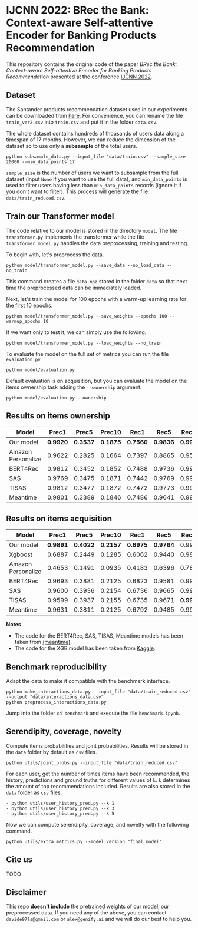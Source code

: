 # IJCNN 2022: BRec the Bank: Context-aware Self-attentive Encoder for Banking Products Recommendation

This repository contains the original code of the paper *BRec the Bank: Context-aware Self-attentive Encoder for Banking Products Recommendation* presented at the conference [IJCNN 2022](https://wcci2022.org/).

## Dataset

The Santander products recommendation dataset used in our experiments can be downloaded from [here](https://www.kaggle.com/c/santander-product-recommendation/data?select=train_ver2.csv.zip).
For convenience, you can rename the file `train_ver2.csv` into `train.csv` and put it in the folder `data.csv`.

The whole dataset contains hundreds of thousands of users data along a timespan of 17 months. However, we can reduce the dimension of the dataset so to use only a **subsample** of the total users.
```
python subsample_data.py --input_file "data/train.csv" --sample_size 20000 --min_data_points 17
```
`sample_size` is the number of users we want to subsample from the full dataset (input `None` if you want to use the full data), and `min_data_points` is used to filter users having less than `min_data_points` records (ignore it if you don't want to filter).
This process will generate the file `data/train_reduced.csv`.

## Train our Transformer model

The code relative to our model is stored in the directory `model`.
The file `transformer.py` implements the transformer while the file `transformer_model.py` handles the data preprocessing, training and testing.

To begin with, let's preprocess the data.
```
python model/transformer_model.py --save_data --no_load_data --no_train
```
This command creates a file `data.npz` stored in the folder `data` so that next time the preprocessed data can be immediately loaded.

Next, let's train the model for 100 epochs with a warm-up learning rate for the first 10 epochs.
```
python model/transformer_model.py --save_weights --epochs 100 --warmup_epochs 10
```

If we want only to test it, we can simply use the following.
```
python model/transformer_model.py --load_weights --no_train
```

To evaluate the model on the full set of metrics you can run the file `evaluation.py`
```
python model/evaluation.py
```
Default evaluation is on acquisition, but you can evaluate the model on the items ownership task adding the `--ownership` argument.
```
python model/evaluation.py --ownership
```

## Results on items ownership
| Model                      | Prec1  | Prec5 | Prec10 | Rec1 | Rec5 | Rec10 | MRR20 | NDCG20 |
|----------------------------|--------|-------|-------|-------|------|-------|-------|--------|
| Our model                  | **0.9920**| **0.3537**| **0.1875** | **0.7560** | **0.9836** | **0.9990** | **0.9956**| **0.9961**|
| Amazon Personalize         | 0.9622| 0.2825| 0.1664 | 0.7397| 0.8865|0.9571 | 0.9435| 0.9435|
| BERT4Rec                   | 0.9812| 0.3452| 0.1852 | 0.7488| 0.9736|0.9947 | 0.9901| 0.9873|
| SAS                        | 0.9769| 0.3475| 0.1871 | 0.7442| 0.9769|0.9986 | 0.9874| 0.9870|
| TISAS                      | 0.9812| 0.3477| 0.1872 | 0.7472| 0.9773|0.9987 | 0.9897| 0.9888|
| Meantime                   | 0.9801| 0.3389| 0.1846 | 0.7486| 0.9641|0.9931 | 0.9895| 0.9842|

## Results on items acquisition
| Model                      | Prec1  | Prec5 | Prec10 | Rec1 | Rec5 | Rec10 | MRR20 | NDCG20 |
|----------------------------|--------|-------|-------|-------|------|-------|-------|--------|
| Our model                  | **0.9891**| **0.4022**| **0.2157** |**0.6975**|**0.9764**|0.9979| **0.9937**| **0.9941**|
| Xgboost                    | 0.6887| 0.2449| 0.1285 | 0.6062|0.9440|0.9866| 0.8054| 0.8556|
| Amazon Personalize         | 0.4653| 0.1491| 0.0935 |0.4183|0.6396|0.7869| 0.5788| 0.6505|
| BERT4Rec                   | 0.9693| 0.3881| 0.2125 | 0.6823| 0.9581|0.9912 | 0.9830| 0.9796|
| SAS                        | 0.9600| 0.3936| 0.2154 | 0.6736| 0.9665|0.9981 | 0.9781| 0.9782|
| TISAS                      | 0.9599| 0.3937| 0.2155 | 0.6735| 0.9671|**0.9985** | 0.9781| 0.9784|
| Meantime                   | 0.9631| 0.3811| 0.2125 | 0.6792| 0.9485|0.9912 | 0.9791| 0.9724|

**Notes**
- The code for the BERT4Rec, SAS, TISAS, Meantime models has been taken from [(meantime)](https://github.com/SungMinCho/MEANTIME).
- The code for the XGB model has been taken from [Kaggle](https://www.kaggle.com/sudalairajkumar/when-less-is-more).

## Benchmark reproducibility

Adapt the data to make it compatible with the benchmark interface.
```
python make_interactions_data.py --input_file "data/train_reduced.csv"  --output "data/interactions_data.csv"
python preprocess_interactions_data.py
```
Jump into the folder `cd benchmark` and execute the file `benchmark.ipynb`.

## Serendipity, coverage, novelty

Compute items probabilities and joint probabilities. Results will be stored in the `data` folder by default as `csv` files.
```
python utils/joint_probs.py --input_file "data/train_reduced.csv"
```
For each user, get the number of times items have been recommended, the history, predictions and ground truths for different values of `k`.
`k` determines the amount of top recommendations included. Results are also stored in the `data` folder as `csv` files.
```
- python utils/user_history_pred.py --k 1
- python utils/user_history_pred.py --k 3
- python utils/user_history_pred.py --k 5
```
Now we can compute serendipity, coverage, and novelty with the following command.
```
python utils/extra_metrics.py --model_version "final_model"
```

## Cite us

TODO

## Disclaimer

This repo **doesn't include** the pretrained weights of our model, our preprocessed data.
If you need any of the above, you can contact `davide97ls@gmail.com` or `alex@genify.ai` and we will do our best to help you.